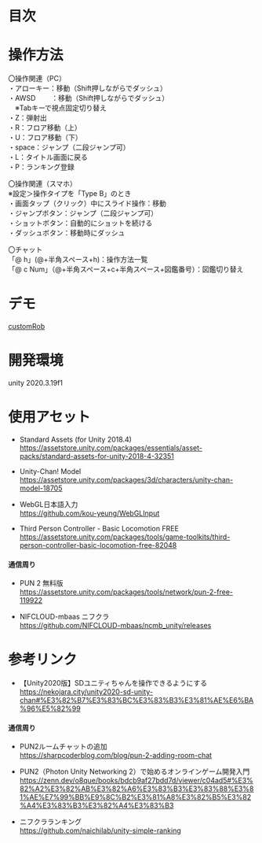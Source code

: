 
# 目次



# 操作方法
〇操作関連（PC）  
・アローキー：移動（Shift押しながらでダッシュ）  
・AWSD　　 ：移動（Shift押しながらでダッシュ）  
　※Tabキーで視点固定切り替え  
・Z：弾射出  
・R：フロア移動（上）  
・U：フロア移動（下）  
・space：ジャンプ（二段ジャンプ可）  
・L：タイトル画面に戻る  
・P：ランキング登録  
  
〇操作関連（スマホ）  
※設定＞操作タイプを「Type B」のとき  
・画面タップ（クリック）中にスライド操作：移動  
・ジャンプボタン：ジャンプ（二段ジャンプ可）  
・ショットボタン：自動的にショットを続ける  
・ダッシュボタン：移動時にダッシュ  
  
〇チャット  
「@ h」(@+半角スペース+h)：操作方法一覧  
「@ c Num」（@+半角スペース+c+半角スペース+図鑑番号）：図鑑切り替え  
  
# デモ
[customRob](https://acro-takahashi.github.io/TestUpload/)  

# 開発環境
unity 2020.3.19f1

# 使用アセット
- Standard Assets (for Unity 2018.4)  
https://assetstore.unity.com/packages/essentials/asset-packs/standard-assets-for-unity-2018-4-32351

- Unity-Chan! Model  
https://assetstore.unity.com/packages/3d/characters/unity-chan-model-18705

- WebGL日本語入力  
https://github.com/kou-yeung/WebGLInput

- Third Person Controller - Basic Locomotion FREE  
https://assetstore.unity.com/packages/tools/game-toolkits/third-person-controller-basic-locomotion-free-82048

#### 通信周り
- PUN 2 無料版  
https://assetstore.unity.com/packages/tools/network/pun-2-free-119922

- NIFCLOUD-mbaas ニフクラ  
https://github.com/NIFCLOUD-mbaas/ncmb_unity/releases


# 参考リンク
- 【Unity2020版】SDユニティちゃんを操作できるようにする  
https://nekojara.city/unity2020-sd-unity-chan#%E3%82%B7%E3%83%BC%E3%83%B3%E3%81%AE%E6%BA%96%E5%82%99

#### 通信周り
- PUN2ルームチャットの追加  
https://sharpcoderblog.com/blog/pun-2-adding-room-chat

- PUN2（Photon Unity Networking 2）で始めるオンラインゲーム開発入門  
https://zenn.dev/o8que/books/bdcb9af27bdd7d/viewer/c04ad5#%E3%82%A2%E3%82%AB%E3%82%A6%E3%83%B3%E3%83%88%E3%81%AE%E7%99%BB%E9%8C%B2%E3%81%A8%E3%82%B5%E3%82%A4%E3%83%B3%E3%82%A4%E3%83%B3

- ニフクラランキング  
https://github.com/naichilab/unity-simple-ranking
